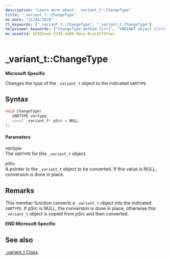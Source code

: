```yaml
---
description: "Learn more about: _variant_t::ChangeType"
title: "_variant_t::ChangeType"
ms.date: "11/04/2016"
f1_keywords: ["_variant_t::ChangeType", "_variant_t.ChangeType"]
helpviewer_keywords: ["ChangeType method [C++]", "VARIANT object [C++], ChangeType", "VARIANT object"]
ms.assetid: 829d2eeb-3338-4a88-9dce-0ca145f47aac
---
```

# _variant_t::ChangeType

**Microsoft Specific**

Changes the type of the `_variant_t` object to the indicated `VARTYPE`.

## Syntax

```cpp
void ChangeType(
   VARTYPE vartype,
   const _variant_t* pSrc = NULL
);
```

#### Parameters

*vartype*<br/>
The `VARTYPE` for this `_variant_t` object.

*pSrc*<br/>
A pointer to the `_variant_t` object to be converted. If this value is NULL, conversion is done in place.

## Remarks

This member function converts a `_variant_t` object into the indicated `VARTYPE`. If *pSrc* is NULL, the conversion is done in place, otherwise this `_variant_t` object is copied from *pSrc* and then converted.

**END Microsoft Specific**

## See also

[_variant_t Class](../cpp/variant-t-class.md)
